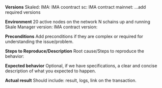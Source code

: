 **Versions**
Skaled: 
IMA: 
IMA coontract sc:
IMA contract mainnet: 
...add required versions

**Environment**
20 active nodes on the network
N schains up and running 
Skale Manager version:
IMA contract version: 

**Preconditions**
Add preconditions if they are complex or required for understanding the issue/problem. 

**Steps to Reproduce/Description**
Root cause/Steps to reproduce the behavior:

**Expected behavior**
Optional, if we have specifications, a clear and concise description of what you expected to happen. 

**Actual result** 
Should include: result, logs, link on the transaction.
